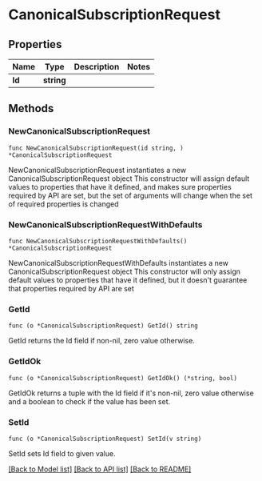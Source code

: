 # CanonicalSubscriptionRequest

## Properties

Name | Type | Description | Notes
------------ | ------------- | ------------- | -------------
**Id** | **string** |  | 

## Methods

### NewCanonicalSubscriptionRequest

`func NewCanonicalSubscriptionRequest(id string, ) *CanonicalSubscriptionRequest`

NewCanonicalSubscriptionRequest instantiates a new CanonicalSubscriptionRequest object
This constructor will assign default values to properties that have it defined,
and makes sure properties required by API are set, but the set of arguments
will change when the set of required properties is changed

### NewCanonicalSubscriptionRequestWithDefaults

`func NewCanonicalSubscriptionRequestWithDefaults() *CanonicalSubscriptionRequest`

NewCanonicalSubscriptionRequestWithDefaults instantiates a new CanonicalSubscriptionRequest object
This constructor will only assign default values to properties that have it defined,
but it doesn't guarantee that properties required by API are set

### GetId

`func (o *CanonicalSubscriptionRequest) GetId() string`

GetId returns the Id field if non-nil, zero value otherwise.

### GetIdOk

`func (o *CanonicalSubscriptionRequest) GetIdOk() (*string, bool)`

GetIdOk returns a tuple with the Id field if it's non-nil, zero value otherwise
and a boolean to check if the value has been set.

### SetId

`func (o *CanonicalSubscriptionRequest) SetId(v string)`

SetId sets Id field to given value.



[[Back to Model list]](../README.md#documentation-for-models) [[Back to API list]](../README.md#documentation-for-api-endpoints) [[Back to README]](../README.md)


